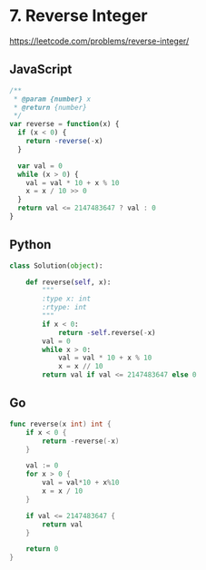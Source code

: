 # 7. Reverse Integer

https://leetcode.com/problems/reverse-integer/

## JavaScript

```js
/**
 * @param {number} x
 * @return {number}
 */
var reverse = function(x) {
  if (x < 0) {
    return -reverse(-x)
  }

  var val = 0
  while (x > 0) {
    val = val * 10 + x % 10
    x = x / 10 >> 0
  }
  return val <= 2147483647 ? val : 0
}
```

## Python

```py
class Solution(object):

    def reverse(self, x):
        """
        :type x: int
        :rtype: int
        """
        if x < 0:
            return -self.reverse(-x)
        val = 0
        while x > 0:
            val = val * 10 + x % 10
            x = x // 10
        return val if val <= 2147483647 else 0
```

## Go

```go
func reverse(x int) int {
	if x < 0 {
		return -reverse(-x)
	}

	val := 0
	for x > 0 {
		val = val*10 + x%10
		x = x / 10
	}

	if val <= 2147483647 {
		return val
	}

	return 0
}
```
